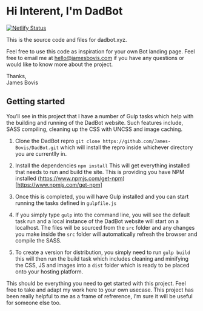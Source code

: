 # Hi Interent, I'm DadBot
[![Netlify Status](https://api.netlify.com/api/v1/badges/3e8c2623-0684-4bdf-abd7-d2abd6c7cb76/deploy-status)](https://app.netlify.com/sites/dadbot/deploys)

This is the source code and files for dadbot.xyz.

Feel free to use this code as inspiration for your own Bot landing page. Feel free to email me at hello@jamesbovis.com if you have any questions or would like to know more about the project.

Thanks,<br/>
James Bovis

## Getting started
You’ll see in this project that I have a number of Gulp tasks which help with the building and running of the DadBot website. Such features include, SASS compiling, cleaning up the CSS with UNCSS and image caching.

1. Clone the DadBot repro `git clone https://github.com/James-Bovis/DadBot.git` which will install the repro inside whichever directory you are currentlly in.

2. Install the dependencies `npm install` This will get everything installed that needs to run and build the site. This is providing you have NPM installed (https://www.npmjs.com/get-npm)[https://www.npmjs.com/get-npm]

3. Once this is completed, you will have Gulp installed and you can start running the tasks defined in `gulpfile.js`

4. If you simply type `gulp` into the command line, you will see the default task run and a local instance of the DadBot website will start on a localhost. The files will be sourced from the `src` folder and any changes you make inside the `src` folder will automatically refresh the browser and compile the SASS.

5. To create a version for distribution, you simply need to run `gulp build` this will then run the build task which includes cleaning and minifying the CSS, JS and images into  a `dist` folder which is ready to be placed onto your hosting platform.

This should be everything you need to get started with this project. Feel free to take and adapt my work here to your own usecase. This project has been really helpful to me as a frame of refrerence, I'm sure it will be useful for someone else too.
